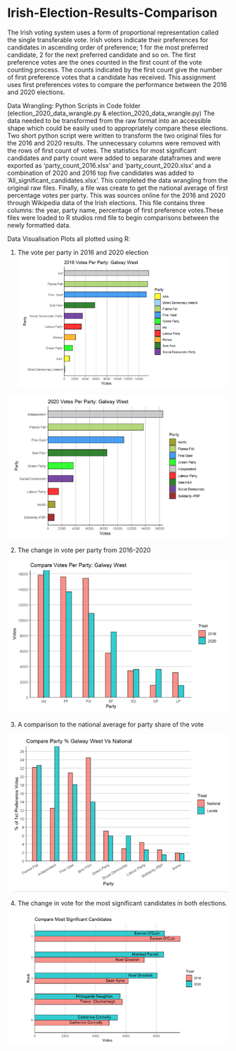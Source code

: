 # Irish-Election-Results-Comparison
The Irish voting system uses a form of proportional representation called the single transferable vote.  Irish voters indicate their preferences for candidates in ascending order of preference; 1 for the most preferred candidate, 2 for the next preferred candidate and so on. The first preference votes are the ones counted in the first count of the vote counting process.  The counts indicated by the first count give the number of first preference votes that a candidate has received. This assignment uses first preferences votes to compare the performance between the 2016 and 2020 elections.

Data Wrangling: Python Scripts in Code folder (election_2020_data_wrangle.py & election_2020_data_wrangle.py)
The data needed to be transformed from the raw format into an accessible shape which could be easily used to appropriately compare these elections. Two short python script were written to transform the two original files for the 2016 and 2020 results. The unnecessary columns were removed with the rows of first count of votes. The statistics for most significant candidates and party count were added to separate dataframes and were exported as ‘party_count_2016.xlsx’ and ‘party_count_2020.xlsx’ and a combination of 2020 and
2016 top five candidates was added to ‘All_significant_candidates.xlsx’. This completed the data wrangling from the original raw files. Finally, a file was create to get the national average of first percentage votes per party. This was sources online for the 2016 and 2020 through Wikipedia data of the Irish elections. This file
contains three columns: the year, party name, percentage of first preference votes.These files were loaded to R studios rmd file to begin comparisons between the newly formatted data.

Data Visualisation Plots all plotted using R:
1. The vote per party in 2016 and 2020 election
![2016 Votes Per Party - Galway West](https://github.com/ronanmmurphy/Irish-Election-Results-Comparison/blob/main/Images/2016%20Votes%20per%20party.png?raw=true)

![2020 Votes Per Party - Galway West](https://github.com/ronanmmurphy/Irish-Election-Results-Comparison/blob/main/Images/2020%20Votes%20per%20party.png?raw=true)

2. The change in vote per party from 2016-2020

![2020 VS 2016 Votes per Party](https://github.com/ronanmmurphy/Irish-Election-Results-Comparison/blob/main/Images/compares%20votes%20per%20party.png?raw=true)

3. A comparison to the national average for party share of the vote

![National VS Local 1% Votes](https://github.com/ronanmmurphy/Irish-Election-Results-Comparison/blob/main/Images/localvsnational.png?raw=true)

4. The change in vote for the most significant candidates in both elections.

![Compare Most Significant Candidates](https://github.com/ronanmmurphy/Irish-Election-Results-Comparison/blob/main/Images/most_significant_candidates.png?raw=true)

